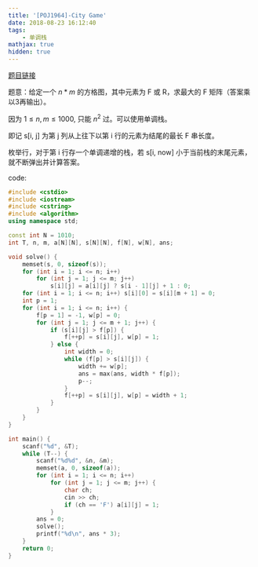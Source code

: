 ```yaml
---
title: '[POJ1964]-City Game'
date: 2018-08-23 16:12:40
tags:
    - 单调栈
mathjax: true
hidden: true
---
```


[题目链接](https://vjudge.net/problem/POJ-1964)

题意：给定一个 $n * m$ 的方格图，其中元素为 F 或 R，求最大的 F 矩阵（答案乘以3再输出）。

因为 $1 \leq n, m \leq 1000$, 只能 $n^2$ 过。可以使用单调栈。

即记 s[i, j] 为第 j 列从上往下以第 i 行的元素为结尾的最长 F 串长度。

枚举行，对于第 i 行存一个单调递增的栈，若 s[i, now] 小于当前栈的末尾元素，就不断弹出并计算答案。

code:
``` c++
#include <cstdio>
#include <iostream>
#include <cstring>
#include <algorithm>
using namespace std;

const int N = 1010;
int T, n, m, a[N][N], s[N][N], f[N], w[N], ans;

void solve() {
    memset(s, 0, sizeof(s));
    for (int i = 1; i <= n; i++)
        for (int j = 1; j <= m; j++)
            s[i][j] = a[i][j] ? s[i - 1][j] + 1 : 0;
    for (int i = 1; i <= n; i++) s[i][0] = s[i][m + 1] = 0;
    int p = 1;
    for (int i = 1; i <= n; i++) {
        f[p = 1] = -1, w[p] = 0;
        for (int j = 1; j <= m + 1; j++) {
            if (s[i][j] > f[p]) {
                f[++p] = s[i][j], w[p] = 1;
            } else {
                int width = 0;
                while (f[p] > s[i][j]) {
                    width += w[p];
                    ans = max(ans, width * f[p]);
                    p--;
                }
                f[++p] = s[i][j], w[p] = width + 1;
            }
        }
    }
}

int main() {
    scanf("%d", &T);
    while (T--) {
        scanf("%d%d", &n, &m);
        memset(a, 0, sizeof(a));
        for (int i = 1; i <= n; i++)
            for (int j = 1; j <= m; j++) {
                char ch;
                cin >> ch;
                if (ch == 'F') a[i][j] = 1;
            }
        ans = 0;
        solve();
        printf("%d\n", ans * 3);
    }
    return 0;
}
```